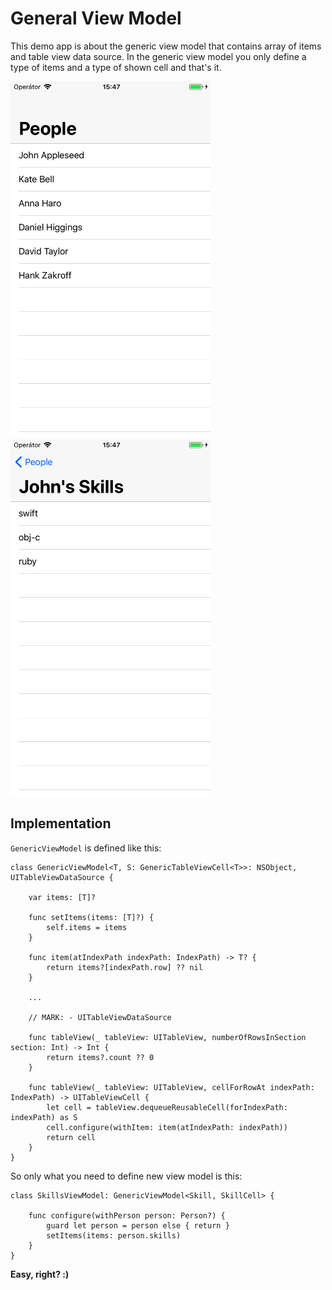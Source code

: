 # General View Model

This demo app is about the generic view model that contains array of items and table view data source. In the generic view model you only define a type of items and a type of shown cell and that's it.

<img src="https://github.com/ostatnicky/GenericViewModel/blob/master/Simulator%20Screen%20Shot1.png?raw=true" width="320">  <img src="https://github.com/ostatnicky/GenericViewModel/blob/master/Simulator%20Screen%20Shot2.png?raw=true" width="320">


## Implementation

`GenericViewModel` is defined like this:

```
class GenericViewModel<T, S: GenericTableViewCell<T>>: NSObject, UITableViewDataSource {
    
    var items: [T]?
    
    func setItems(items: [T]?) {
        self.items = items
    }
    
    func item(atIndexPath indexPath: IndexPath) -> T? {
        return items?[indexPath.row] ?? nil
    }
    
    ...
    
    // MARK: - UITableViewDataSource
    
    func tableView(_ tableView: UITableView, numberOfRowsInSection section: Int) -> Int {
        return items?.count ?? 0
    }
    
    func tableView(_ tableView: UITableView, cellForRowAt indexPath: IndexPath) -> UITableViewCell {
        let cell = tableView.dequeueReusableCell(forIndexPath: indexPath) as S
        cell.configure(withItem: item(atIndexPath: indexPath))
        return cell
    }
}
```

So only what you need to define new view model is this:

```
class SkillsViewModel: GenericViewModel<Skill, SkillCell> {
    
    func configure(withPerson person: Person?) {
        guard let person = person else { return }
        setItems(items: person.skills)
    }
}
```

**Easy, right? :)**
